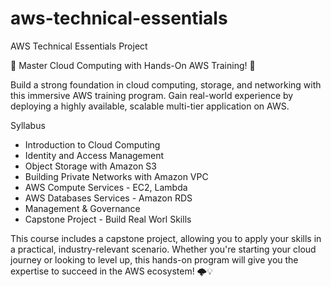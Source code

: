 # aws-technical-essentials
AWS Technical Essentials Project

🚀 Master Cloud Computing with Hands-On AWS Training! 🚀

Build a strong foundation in cloud computing, storage, and networking with this immersive AWS training program. Gain real-world experience by deploying a highly available, scalable multi-tier application on AWS. 

Syllabus
 - Introduction to Cloud Computing
 - Identity and Access Management
 - Object Storage with Amazon S3
 - Building Private Networks with Amazon VPC
 - AWS Compute Services - EC2, Lambda
 - AWS Databases Services - Amazon RDS
 - Management & Governance
 - Capstone Project - Build Real Worl Skills 

This course includes a capstone project, allowing you to apply your skills in a practical, industry-relevant scenario. Whether you're starting your cloud journey or looking to level up, this hands-on program will give you the expertise to succeed in the AWS ecosystem! 🌩️💡

